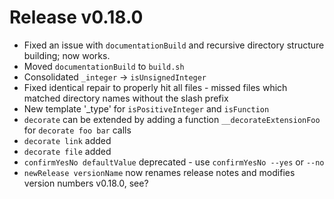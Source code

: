 # Release v0.18.0

- Fixed an issue with `documentationBuild` and recursive directory structure building; now works.
- Moved `documentationBuild` to `build.sh`
- Consolidated `_integer` -> `isUnsignedInteger`
- Fixed identical repair to properly hit all files - missed files which matched directory names without the slash prefix
- New template '_type' for `isPositiveInteger` and `isFunction`
- `decorate` can be extended by adding a function `__decorateExtensionFoo` for `decorate foo bar` calls
- `decorate link` added
- `decorate file` added
- `confirmYesNo defaultValue` deprecated - use `confirmYesNo --yes` or `--no`
- `newRelease versionName` now renames release notes and modifies version numbers v0.18.0, see?
